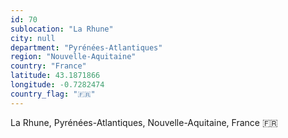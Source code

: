 ```yaml
---
id: 70
sublocation: "La Rhune"
city: null
department: "Pyrénées-Atlantiques"
region: "Nouvelle-Aquitaine"
country: "France"
latitude: 43.1871866
longitude: -0.7282474
country_flag: "🇫🇷"
---
```

La Rhune, Pyrénées-Atlantiques, Nouvelle-Aquitaine, France 🇫🇷